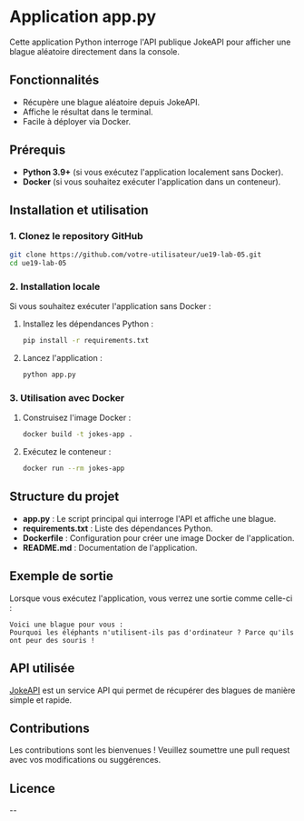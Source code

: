 # Application app.py

Cette application Python interroge l'API publique JokeAPI pour afficher une blague aléatoire directement dans la console.

## Fonctionnalités
- Récupère une blague aléatoire depuis JokeAPI.
- Affiche le résultat dans le terminal.
- Facile à déployer via Docker.

## Prérequis

- **Python 3.9+** (si vous exécutez l'application localement sans Docker).
- **Docker** (si vous souhaitez exécuter l'application dans un conteneur).

## Installation et utilisation

### 1. Clonez le repository GitHub
```bash
git clone https://github.com/votre-utilisateur/ue19-lab-05.git
cd ue19-lab-05
```

### 2. Installation locale

Si vous souhaitez exécuter l'application sans Docker :

1. Installez les dépendances Python :
   ```bash
   pip install -r requirements.txt
   ```

2. Lancez l'application :
   ```bash
   python app.py
   ```

### 3. Utilisation avec Docker

1. Construisez l'image Docker :
   ```bash
   docker build -t jokes-app .
   ```

2. Exécutez le conteneur :
   ```bash
   docker run --rm jokes-app
   ```

## Structure du projet

- **app.py** : Le script principal qui interroge l'API et affiche une blague.
- **requirements.txt** : Liste des dépendances Python.
- **Dockerfile** : Configuration pour créer une image Docker de l'application.
- **README.md** : Documentation de l'application.

## Exemple de sortie

Lorsque vous exécutez l'application, vous verrez une sortie comme celle-ci :

```
Voici une blague pour vous :
Pourquoi les éléphants n'utilisent-ils pas d'ordinateur ? Parce qu'ils ont peur des souris !
```

## API utilisée

[JokeAPI](https://v2.jokeapi.dev/) est un service API qui permet de récupérer des blagues de manière simple et rapide.

## Contributions

Les contributions sont les bienvenues ! Veuillez soumettre une pull request avec vos modifications ou suggérences.

## Licence

--

